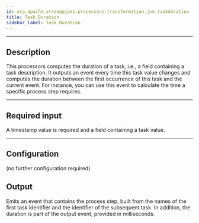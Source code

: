 ```yaml
---
id: org.apache.streampipes.processors.transformation.jvm.taskduration
title: Task Duration
sidebar_label: Task Duration
---
```


<!--
  ~ Licensed to the Apache Software Foundation (ASF) under one or more
  ~ contributor license agreements.  See the NOTICE file distributed with
  ~ this work for additional information regarding copyright ownership.
  ~ The ASF licenses this file to You under the Apache License, Version 2.0
  ~ (the "License"); you may not use this file except in compliance with
  ~ the License.  You may obtain a copy of the License at
  ~
  ~    http://www.apache.org/licenses/LICENSE-2.0
  ~
  ~ Unless required by applicable law or agreed to in writing, software
  ~ distributed under the License is distributed on an "AS IS" BASIS,
  ~ WITHOUT WARRANTIES OR CONDITIONS OF ANY KIND, either express or implied.
  ~ See the License for the specific language governing permissions and
  ~ limitations under the License.
  ~
  -->




***

## Description

This processors computes the duration of a task, i.e., a field containing a task description. It outputs an event
 every time this task value changes and computes the duration between the first occurrence of this task and the
  current event. For instance, you can use this event to calculate the time a specific process step requires.
***

## Required input

A timestamp value is required and a field containing a task value.

***

## Configuration

(no further configuration required)

## Output

Emits an event that contains the process step, built from the names of the first task identifier and the identifier
 of the subsequent task. In addition, the duration is part of the output event, provided in milliseconds.